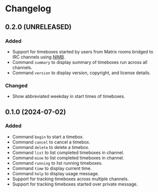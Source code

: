 Changelog
=========

0.2.0 (UNRELEASED)
-----------------

### Added

- Support for timeboxes started by users from Matrix rooms bridged to
  IRC channels using [NIMB][].
- Command `summary` to display summary of timeboxes run across all channels.
- Command `version` to display version, copyright, and license details.


### Changed

- Show abbreviated weekday in start times of timeboxes.


0.1.0 (2024-07-02)
------------------

### Added

- Command `begin` to start a timebox.
- Command `cancel` to cancel a timebox.
- Command `delete` to delete a timebox.
- Command `list` to list completed timeboxes in channel.
- Command `mine` to list completed timeboxes in channel.
- Command `running` to list running timeboxes.
- Command `time` to display current time.
- Command `help` to display usage message.
- Support for tracking timeboxes across multiple channels.
- Support for tracking timeboxes started over private message.


[NIMB]: https://github.com/susam/nimb
